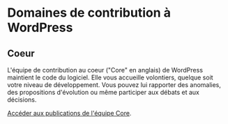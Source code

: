 # Domaines de contribution à WordPress

<!--A compléter à partir de la présentation de @audrasjb (https://2019.paris.wordcamp.org/2018/11/21/atelier-contribuer-a-wordpress/) et de la page du Make (https://make.wordpress.org). -->

## Coeur

L'équipe de contribution au coeur ("Core" en anglais) de WordPress maintient le code du logiciel. Elle vous accueille volontiers, quelque soit votre niveau de développement. Vous pouvez lui rapporter des anomalies, des propositions d'évolution ou même participer aux débats et aux décisions.

[Accéder aux publications de l'équipe Core](https://make.wordpress.org/core/).
